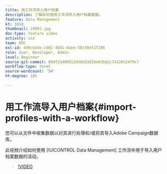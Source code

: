 ```yaml
---
title: 用工作流导入用户档案
description: 了解如何使用工作流导入用户档案数据。
feature: Data Management
kt: 1818
thumbnail: 24993.jpg
doc-type: feature video
activity: use
team: DOC
exl-id: 4d9ce24e-cd01-4b81-8aee-58c58ef2f286
role: User, Developer, Admin
level: Beginner
source-git-commit: 89df23d00913d36b93d3be03b62c74320524f9c7
workflow-type: tm+mt
source-wordcount: '54'
ht-degree: 18%

---
```


# 用工作流导入用户档案{#import-profiles-with-a-workflow}

您可以从文件中收集数据以对其进行处理和/或将其导入Adobe Campaign数据库。

此视频介绍如何使用 [!UICONTROL Data Management] 工作流中用于导入用户档案数据的活动。

>[!VIDEO](https://video.tv.adobe.com/v/24993?quality=12&learn=on)

